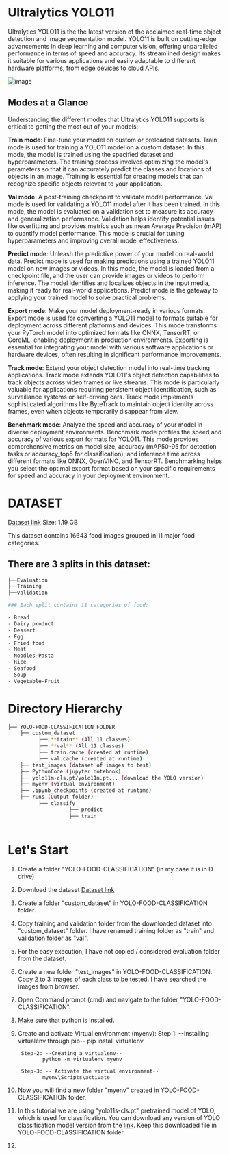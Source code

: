 # Ultralytics YOLO11
Ultralytics YOLO11 is the the latest version of the acclaimed real-time object detection and image segmentation model. YOLO11 is built on cutting-edge advancements in deep learning and computer vision, offering unparalleled performance in terms of speed and accuracy. Its streamlined design makes it suitable for various applications and easily adaptable to different hardware platforms, from edge devices to cloud APIs.

![image](https://github.com/user-attachments/assets/3d1e8650-3e49-49e6-bd3c-35c87b006bbd)

## Modes at a Glance
Understanding the different modes that Ultralytics YOLO11 supports is critical to getting the most out of your models:

**Train mode**: Fine-tune your model on custom or preloaded datasets.
Train mode is used for training a YOLO11 model on a custom dataset. In this mode, the model is trained using the specified dataset and hyperparameters. The training process involves optimizing the model's parameters so that it can accurately predict the classes and locations of objects in an image. Training is essential for creating models that can recognize specific objects relevant to your application.

**Val mode**: A post-training checkpoint to validate model performance.
Val mode is used for validating a YOLO11 model after it has been trained. In this mode, the model is evaluated on a validation set to measure its accuracy and generalization performance. Validation helps identify potential issues like overfitting and provides metrics such as mean Average Precision (mAP) to quantify model performance. This mode is crucial for tuning hyperparameters and improving overall model effectiveness.

**Predict mode**: Unleash the predictive power of your model on real-world data.
Predict mode is used for making predictions using a trained YOLO11 model on new images or videos. In this mode, the model is loaded from a checkpoint file, and the user can provide images or videos to perform inference. The model identifies and localizes objects in the input media, making it ready for real-world applications. Predict mode is the gateway to applying your trained model to solve practical problems.

**Export mode**: Make your model deployment-ready in various formats.
Export mode is used for converting a YOLO11 model to formats suitable for deployment across different platforms and devices. This mode transforms your PyTorch model into optimized formats like ONNX, TensorRT, or CoreML, enabling deployment in production environments. Exporting is essential for integrating your model with various software applications or hardware devices, often resulting in significant performance improvements.

**Track mode**: Extend your object detection model into real-time tracking applications.
Track mode extends YOLO11's object detection capabilities to track objects across video frames or live streams. This mode is particularly valuable for applications requiring persistent object identification, such as surveillance systems or self-driving cars. Track mode implements sophisticated algorithms like ByteTrack to maintain object identity across frames, even when objects temporarily disappear from view.

**Benchmark mode**: Analyze the speed and accuracy of your model in diverse deployment environments.
Benchmark mode profiles the speed and accuracy of various export formats for YOLO11. This mode provides comprehensive metrics on model size, accuracy (mAP50-95 for detection tasks or accuracy_top5 for classification), and inference time across different formats like ONNX, OpenVINO, and TensorRT. Benchmarking helps you select the optimal export format based on your specific requirements for speed and accuracy in your deployment environment.

# DATASET
[Dataset link](https://www.kaggle.com/datasets/trolukovich/food11-image-dataset)
Size: 1.19 GB

This dataset contains 16643 food images grouped in 11 major food categories.

## There are 3 splits in this dataset:
```bash
├──Evaluation
├──Training
├──Validation

### Each split contains 11 categories of food:

- Bread
- Dairy product
- Dessert
- Egg
- Fried food
- Meat
- Noodles-Pasta
- Rice
- Seafood
- Soup
- Vegetable-Fruit
```

# Directory Hierarchy

```bash
├── YOLO-FOOD-CLASSIFICATION FOLDER
    ├── custom_dataset
          ├── **train** (All 11 classes)
          ├── **val** (All 11 classes)
          ├── train.cache (created at runtime)
          ├── val.cache (created at runtime)
    ├── test_images (dataset of images to test)
    ├── PythonCode (jupyter notebook)
    ├── yolo11m-cls.pt/yolo11n.pt... (download the YOLO version)
    ├── myenv (virtual environment)
    ├── .ipynb_checkpoints (created at runtime)
    ├── runs (Output folder)
          ├── classify
                    ├── predict
                    ├── train
          
```

# Let's Start
1. Create a folder "YOLO-FOOD-CLASSIFICATION" (in my case it is in D drive)
2. Download the dataset [Dataset link](https://www.kaggle.com/datasets/trolukovich/food11-image-dataset)
3. Create a folder "custom_dataset" in YOLO-FOOD-CLASSIFICATION folder.
4. Copy training and validation folder from the downloaded dataset into "custom_dataset" folder. I have renamed training folder as "train" and validation folder as "val".
5. For the easy execution, I have not copied / considered evaluation folder from the dataset.
6. Create a new folder "test_images" in YOLO-FOOD-CLASSIFICATION. Copy 2 to 3 images of each class to be tested. I have searched the images from browser.
7. Open Command prompt (cmd) and navigate to the folder "YOLO-FOOD-CLASSIFICATION".
8. Make sure that python is installed.
9. Create and activate Virtual environment (myenv): 
        Step 1: --Installing virtualenv through pip--
               pip install virtualenv
   
        Step-2: --Creating a virtualenv--
               python -m virtualenv myenv
     
        Step-3: -- Activate the virtual environment--
               myenv\Scripts\activate
11. Now you will find a new folder "myenv" created in YOLO-FOOD-CLASSIFICATION folder.
12. In this tutorial we are using "yolo11s-cls.pt" pretrained model of YOLO, which is used for classification. You can download any version of YOLO classification model version from the [link](https://github.com/ultralytics/ultralytics). Keep this downloaded file in YOLO-FOOD-CLASSIFICATION folder.
13.  
   
